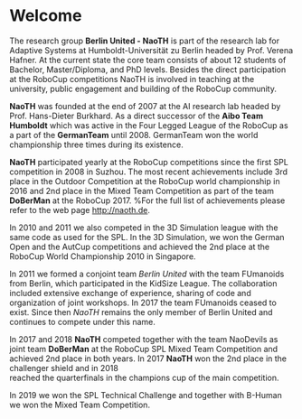 # Welcome

The research group **Berlin United - NaoTH** is part of the research lab for Adaptive Systems at Humboldt-Universität zu 
Berlin headed by Prof. Verena Hafner. At the current state the core team consists of about 12 students of Bachelor, 
Master/Diploma, and PhD levels.  Besides the direct participation at the RoboCup competitions NaoTH is involved in 
teaching at the university, public engagement and building of the RoboCup community.

**NaoTH** was founded at the end of 2007 at the AI research lab headed by Prof. Hans-Dieter Burkhard. As a direct 
successor of the **Aibo Team Humboldt** which was active in the Four Legged League of the RoboCup as a part of 
the **GermanTeam** until 2008. GermanTeam won the world championship three times during its existence. 

**NaoTH** participated yearly at the RoboCup competitions since the first SPL competition in 2008 in Suzhou.
The most recent achievements include 3rd place in the Outdoor Competition at the RoboCup world championship in 2016 
and 2nd place in the Mixed Team Competition as part of the team **DoBerMan** at the RoboCup 2017. 
%For the full list of achievements please refer to the web page http://naoth.de.

In 2010 and 2011 we also competed in the 3D Simulation league with the same code as used for the SPL. In the 3D 
Simulation, we won the German Open and the AutCup competitions and achieved the 2nd place at the  RoboCup World 
Championship 2010 in Singapore.

In 2011 we formed a conjoint team *Berlin United* with the team FUmanoids from Berlin, which participated in the KidSize League. 
The collaboration included extensive exchange of experience, sharing of code and organization of joint workshops.
In 2017 the team FUmanoids ceased to exist. Since then *NaoTH* remains the only member of Berlin United and continues to 
compete under this name.

In 2017 and 2018 **NaoTH** competed together with the team NaoDevils as joint team **DoBerMan** at the RoboCup SPL Mixed Team
Competition and achieved 2nd place in both years. In 2017 **NaoTH** won the 2nd place in the challenger shield and in 2018  
reached the quarterfinals in the champions cup of the main competition.

In 2019 we won the SPL Technical Challenge and together with B-Human we won the Mixed Team Competition.